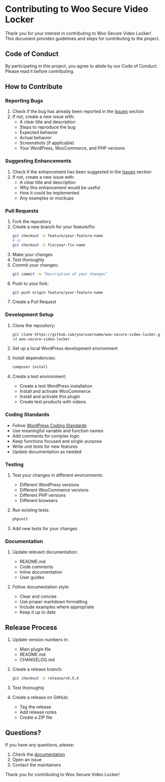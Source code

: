 # Contributing to Woo Secure Video Locker

Thank you for your interest in contributing to Woo Secure Video Locker! This document provides guidelines and steps for contributing to the project.

## Code of Conduct

By participating in this project, you agree to abide by our Code of Conduct. Please read it before contributing.

## How to Contribute

### Reporting Bugs

1. Check if the bug has already been reported in the [Issues](https://github.com/yourusername/woo-secure-video-locker/issues) section
2. If not, create a new issue with:
   - A clear title and description
   - Steps to reproduce the bug
   - Expected behavior
   - Actual behavior
   - Screenshots (if applicable)
   - Your WordPress, WooCommerce, and PHP versions

### Suggesting Enhancements

1. Check if the enhancement has been suggested in the [Issues](https://github.com/yourusername/woo-secure-video-locker/issues) section
2. If not, create a new issue with:
   - A clear title and description
   - Why this enhancement would be useful
   - How it could be implemented
   - Any examples or mockups

### Pull Requests

1. Fork the repository
2. Create a new branch for your feature/fix:
   ```bash
   git checkout -b feature/your-feature-name
   # or
   git checkout -b fix/your-fix-name
   ```
3. Make your changes
4. Test thoroughly
5. Commit your changes:
   ```bash
   git commit -m "Description of your changes"
   ```
6. Push to your fork:
   ```bash
   git push origin feature/your-feature-name
   ```
7. Create a Pull Request

### Development Setup

1. Clone the repository:
   ```bash
   git clone https://github.com/yourusername/woo-secure-video-locker.git
   cd woo-secure-video-locker
   ```

2. Set up a local WordPress development environment

3. Install dependencies:
   ```bash
   composer install
   ```

4. Create a test environment:
   - Create a test WordPress installation
   - Install and activate WooCommerce
   - Install and activate this plugin
   - Create test products with videos

### Coding Standards

- Follow [WordPress Coding Standards](https://developer.wordpress.org/coding-standards/wordpress-coding-standards/)
- Use meaningful variable and function names
- Add comments for complex logic
- Keep functions focused and single-purpose
- Write unit tests for new features
- Update documentation as needed

### Testing

1. Test your changes in different environments:
   - Different WordPress versions
   - Different WooCommerce versions
   - Different PHP versions
   - Different browsers

2. Run existing tests:
   ```bash
   phpunit
   ```

3. Add new tests for your changes

### Documentation

1. Update relevant documentation:
   - README.md
   - Code comments
   - Inline documentation
   - User guides

2. Follow documentation style:
   - Clear and concise
   - Use proper markdown formatting
   - Include examples where appropriate
   - Keep it up to date

## Release Process

1. Update version numbers in:
   - Main plugin file
   - README.md
   - CHANGELOG.md

2. Create a release branch:
   ```bash
   git checkout -b release/vX.X.X
   ```

3. Test thoroughly

4. Create a release on GitHub:
   - Tag the release
   - Add release notes
   - Create a ZIP file

## Questions?

If you have any questions, please:
1. Check the [documentation](https://yourwebsite.com/woo-secure-video-locker-docs)
2. Open an issue
3. Contact the maintainers

Thank you for contributing to Woo Secure Video Locker! 